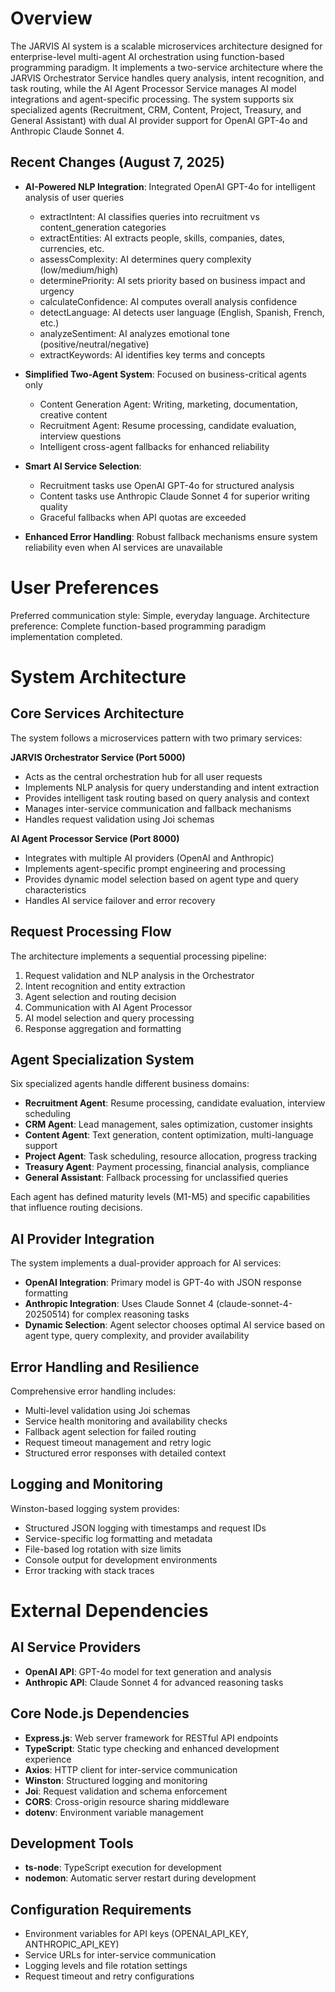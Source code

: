 # Overview

The JARVIS AI system is a scalable microservices architecture designed for enterprise-level multi-agent AI orchestration using function-based programming paradigm. It implements a two-service architecture where the JARVIS Orchestrator Service handles query analysis, intent recognition, and task routing, while the AI Agent Processor Service manages AI model integrations and agent-specific processing. The system supports six specialized agents (Recruitment, CRM, Content, Project, Treasury, and General Assistant) with dual AI provider support for OpenAI GPT-4o and Anthropic Claude Sonnet 4.

## Recent Changes (August 7, 2025)
- **AI-Powered NLP Integration**: Integrated OpenAI GPT-4o for intelligent analysis of user queries
  - extractIntent: AI classifies queries into recruitment vs content_generation categories
  - extractEntities: AI extracts people, skills, companies, dates, currencies, etc.
  - assessComplexity: AI determines query complexity (low/medium/high)
  - determinePriority: AI sets priority based on business impact and urgency
  - calculateConfidence: AI computes overall analysis confidence
  - detectLanguage: AI detects user language (English, Spanish, French, etc.)
  - analyzeSentiment: AI analyzes emotional tone (positive/neutral/negative)
  - extractKeywords: AI identifies key terms and concepts

- **Simplified Two-Agent System**: Focused on business-critical agents only
  - Content Generation Agent: Writing, marketing, documentation, creative content
  - Recruitment Agent: Resume processing, candidate evaluation, interview questions
  - Intelligent cross-agent fallbacks for enhanced reliability

- **Smart AI Service Selection**: 
  - Recruitment tasks use OpenAI GPT-4o for structured analysis
  - Content tasks use Anthropic Claude Sonnet 4 for superior writing quality
  - Graceful fallbacks when API quotas are exceeded

- **Enhanced Error Handling**: Robust fallback mechanisms ensure system reliability even when AI services are unavailable

# User Preferences

Preferred communication style: Simple, everyday language.
Architecture preference: Complete function-based programming paradigm implementation completed.

# System Architecture

## Core Services Architecture

The system follows a microservices pattern with two primary services:

**JARVIS Orchestrator Service (Port 5000)**
- Acts as the central orchestration hub for all user requests
- Implements NLP analysis for query understanding and intent extraction
- Provides intelligent task routing based on query analysis and context
- Manages inter-service communication and fallback mechanisms
- Handles request validation using Joi schemas

**AI Agent Processor Service (Port 8000)**
- Integrates with multiple AI providers (OpenAI and Anthropic)
- Implements agent-specific prompt engineering and processing
- Provides dynamic model selection based on agent type and query characteristics
- Handles AI service failover and error recovery

## Request Processing Flow

The architecture implements a sequential processing pipeline:
1. Request validation and NLP analysis in the Orchestrator
2. Intent recognition and entity extraction
3. Agent selection and routing decision
4. Communication with AI Agent Processor
5. AI model selection and query processing
6. Response aggregation and formatting

## Agent Specialization System

Six specialized agents handle different business domains:
- **Recruitment Agent**: Resume processing, candidate evaluation, interview scheduling
- **CRM Agent**: Lead management, sales optimization, customer insights  
- **Content Agent**: Text generation, content optimization, multi-language support
- **Project Agent**: Task scheduling, resource allocation, progress tracking
- **Treasury Agent**: Payment processing, financial analysis, compliance
- **General Assistant**: Fallback processing for unclassified queries

Each agent has defined maturity levels (M1-M5) and specific capabilities that influence routing decisions.

## AI Provider Integration

The system implements a dual-provider approach for AI services:
- **OpenAI Integration**: Primary model is GPT-4o with JSON response formatting
- **Anthropic Integration**: Uses Claude Sonnet 4 (claude-sonnet-4-20250514) for complex reasoning tasks
- **Dynamic Selection**: Agent selector chooses optimal AI service based on agent type, query complexity, and provider availability

## Error Handling and Resilience

Comprehensive error handling includes:
- Multi-level validation using Joi schemas
- Service health monitoring and availability checks  
- Fallback agent selection for failed routing
- Request timeout management and retry logic
- Structured error responses with detailed context

## Logging and Monitoring

Winston-based logging system provides:
- Structured JSON logging with timestamps and request IDs
- Service-specific log formatting and metadata
- File-based log rotation with size limits
- Console output for development environments
- Error tracking with stack traces

# External Dependencies

## AI Service Providers
- **OpenAI API**: GPT-4o model for text generation and analysis
- **Anthropic API**: Claude Sonnet 4 for advanced reasoning tasks

## Core Node.js Dependencies
- **Express.js**: Web server framework for RESTful API endpoints
- **TypeScript**: Static type checking and enhanced development experience
- **Axios**: HTTP client for inter-service communication
- **Winston**: Structured logging and monitoring
- **Joi**: Request validation and schema enforcement
- **CORS**: Cross-origin resource sharing middleware
- **dotenv**: Environment variable management

## Development Tools
- **ts-node**: TypeScript execution for development
- **nodemon**: Automatic server restart during development

## Configuration Requirements
- Environment variables for API keys (OPENAI_API_KEY, ANTHROPIC_API_KEY)
- Service URLs for inter-service communication
- Logging levels and file rotation settings
- Request timeout and retry configurations
